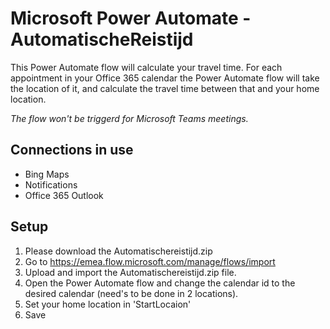 # Microsoft Power Automate - AutomatischeReistijd

This Power Automate flow will calculate your travel time.
For each appointment in your Office 365 calendar the Power Automate flow will take the location of it, and calculate the travel time between that and your home location.

_The flow won't be triggerd for Microsoft Teams meetings._

## Connections in use
* Bing Maps
* Notifications
* Office 365 Outlook

## Setup
1. Please download the Automatischereistijd.zip
2. Go to https://emea.flow.microsoft.com/manage/flows/import
3. Upload and import the Automatischereistijd.zip file.
4. Open the Power Automate flow and change the calendar id to the desired calendar (need's to be done in 2 locations).
5. Set your home location in 'StartLocaion'
6. Save
